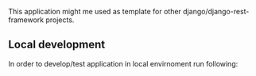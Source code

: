 This application might me used as template for other django/django-rest-framework
projects.

## Local development 
In order to develop/test application in local envirnoment run following:
```
```